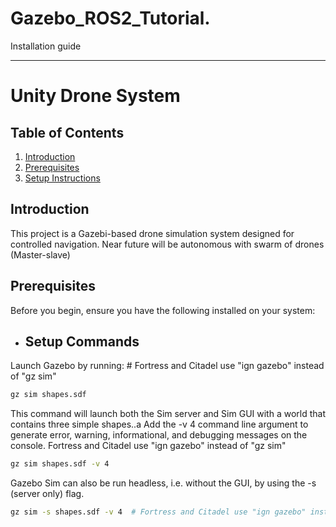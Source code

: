 # Gazebo_ROS2_Tutorial.


Installation guide
_____________________________________________________________________________________________________________________________________________________________________


# Unity Drone System

## Table of Contents
1. [Introduction](#introduction)
2. [Prerequisites](#prerequisites)
3. [Setup Instructions](#setup-instructions-1)



## Introduction
This project is a Gazebi-based drone simulation system designed for controlled navigation. Near future will be autonomous with swarm of drones (Master-slave)


## Prerequisites
Before you begin, ensure you have the following installed on your system:


- ## Setup Commands
  
Launch Gazebo by running: # Fortress and Citadel use "ign gazebo" instead of "gz sim"
```bash
gz sim shapes.sdf
```

This command will launch both the Sim server and Sim GUI with a world that contains three simple shapes..a
Add the -v 4 command line argument to generate error, warning, informational, and debugging messages on the console.
Fortress and Citadel use "ign gazebo" instead of "gz sim"
```bash
gz sim shapes.sdf -v 4 
```
Gazebo Sim can also be run headless, i.e. without the GUI, by using the -s (server only) flag.
```bash
gz sim -s shapes.sdf -v 4  # Fortress and Citadel use "ign gazebo" instead of "gz sim"
```
